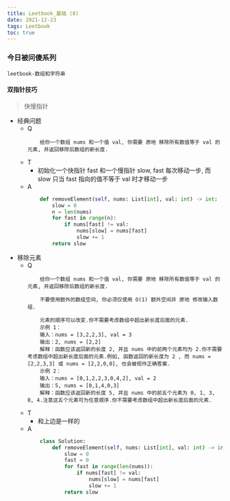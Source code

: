 ```yaml
---
title: Leetbook_基础 (8)
date: 2021-12-23
tags: Leetbook
toc: true
---
```


### 今日被问傻系列
    leetbook-数组和字符串

<!-- more -->

#### 双指针技巧
> 快慢指针
- 经典问题
    * Q
        ```
            给你一个数组 nums 和一个值 val, 你需要 原地 移除所有数值等于 val 的元素, 并返回移除后数组的新长度.
        ```
    * T
        * 初始化一个快指针 fast 和一个慢指针 slow, fast 每次移动一步, 而 slow 只当 fast 指向的值不等于 val 时才移动一步
    * A
        ```python
            def removeElement(self, nums: List[int], val: int) -> int:
                slow = 0
                n = len(nums)
                for fast in range(n):
                    if nums[fast] != val:
                        nums[slow] = nums[fast]
                        slow += 1
                return slow
        ```
- 移除元素
    * Q
        ```
            给你一个数组 nums 和一个值 val, 你需要 原地 移除所有数值等于 val 的元素, 并返回移除后数组的新长度.

            不要使用额外的数组空间, 你必须仅使用 O(1) 额外空间并 原地 修改输入数组.

            元素的顺序可以改变.你不需要考虑数组中超出新长度后面的元素.
            示例 1：
            输入：nums = [3,2,2,3], val = 3
            输出：2, nums = [2,2]
            解释：函数应该返回新的长度 2, 并且 nums 中的前两个元素均为 2.你不需要考虑数组中超出新长度后面的元素.例如, 函数返回的新长度为 2 , 而 nums = [2,2,3,3] 或 nums = [2,2,0,0], 也会被视作正确答案.
            示例 2：
            输入：nums = [0,1,2,2,3,0,4,2], val = 2
            输出：5, nums = [0,1,4,0,3]
            解释：函数应该返回新的长度 5, 并且 nums 中的前五个元素为 0, 1, 3, 0, 4.注意这五个元素可为任意顺序.你不需要考虑数组中超出新长度后面的元素.
        ```
    * T
        * 和上边是一样的
    * A
        ```python
            class Solution:
                def removeElement(self, nums: List[int], val: int) -> int:
                    slow = 0
                    fast = 0
                    for fast in range(len(nums)):
                        if nums[fast] != val:
                            nums[slow] = nums[fast]
                            slow += 1
                    return slow
        ```





